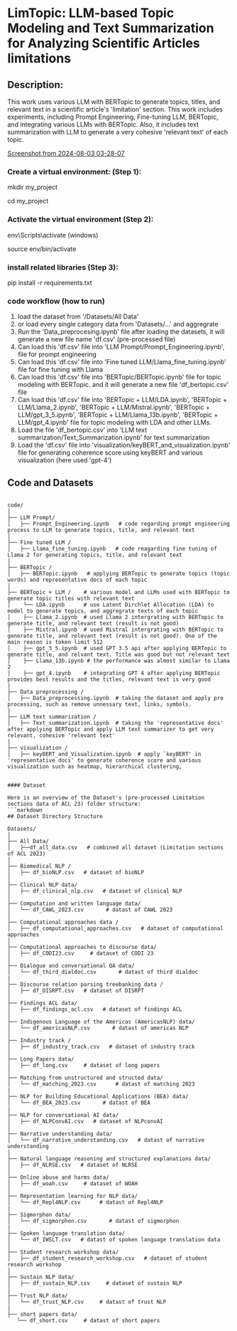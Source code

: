 # LimTopic: LLM-based Topic Modeling and Text Summarization for Analyzing Scientific Articles limitations

## Description:
This work uses various LLM with BERTopic to generate topics, titles, and relevant text in a scientific article's 'limitation' section. 
This work includes experiments, including Prompt Engineering, Fine-tuning LLM, BERTopic, and integrating various LLMs with BERTopic. Also, it includes text summarization with LLM to generate a very cohesive
'relevant text' of each topic.


[Screenshot from 2024-08-03 03-28-07](https://github.com/user-attachments/assets/a45bf4d0-ca25-4194-b625-8b39ff382d2d) 




### Create a virtual environment: (Step 1): 
mkdir my_project 

cd my_project

### Activate the virtual environment (Step 2): 
env\Scripts\activate (windows)

source env/bin/activate

### install related libraries (Step 3):
pip install -r requirements.txt

### code workflow (how to run)
1. load the dataset from '/Datasets/All Data'
2. or load every single category data from 'Datasets/...' and aggregrate
3. Run the 'Data_preprocesing.ipynb' file after loading the datasets, it will generate a new file name 'df.csv' (pre-processed file)
4. Can load this 'df.csv' file into 'LLM Prompt/Prompt_Engineering.ipynb',  file for prompt engineering
5. Can load this 'df.csv' file into 'Fine tuned LLM/Llama_fine_tuning.ipynb' file for fine tuning with Llama
6. Can load this 'df.csv' file into 'BERTopic/BERTopic.ipynb' file for topic modeling with BERTopic. and it will generate a new file 'df_bertopic.csv' file
7. Can load this 'df.csv' file into 'BERTopic + LLM/LDA.ipynb', 'BERTopic + LLM/Llama_2.ipynb', 'BERTopic + LLM/Mistral.ipynb', 'BERTopic + LLM/gpt_3_5.ipynb', 'BERTopic + LLM/Llama_13b.ipynb', 'BERTopic + LLM/gpt_4.ipynb' file
   for topic modeling with LDA and other LLMs. 
9. Load the file 'df_bertopic.csv' into 'LLM text summarization/Text_Summarization.ipynb' for text summarization
10. Load the 'df.csv' file into 'visualization/keyBERT_and_visualization.ipynb' file for generating coherence score using keyBERT and various visualization (here used 'gpt-4')

## Code and Datasets

```plaintext

code/
│
├── LLM Prompt/                
│   ├── Prompt_Engineering.ipynb   # code regarding prompt engineering process to LLM to generate topics, title, and relevant text
│
├── Fine tuned LLM /               
│   ├── Llama_fine_tuning.ipynb   # code reagarding fine tuning of Llama 2 for generating topics, title, and relevant text
│
├── BERTopic /             
│   ├── BERTopic.ipynb   # applying BERTopic to generate topics (topic words) and representative docs of each topic      
│
├── BERTopic + LLM /    # various model and LLMs used with BERTopic to generate topic titles with relevant text           
│    └── LDA.ipynb      # use Latent Dirchlet Allocation (LDA) to model to generate topics, and aggregrate texts of each topic
│    ├── Llama_2.ipynb  # used Llama 2 intergrating with BERTopic to generate title, and relevant text (result is not good)
│    ├── Mistral.ipynb  # used Mistral intergrating with BERTopic to generate title, and relevant text (result is not good). One of the main reason is token limit 512 
│    ├── gpt_3_5.ipynb  # used GPT 3.5 api after applying BERTopic to generate title, and relvant text. Title was good but not relevant text
│    ├── Llama_13b.ipynb # the performance was almost similar to Llama 2 
│    ├── gpt_4.ipynb    # integrating GPT 4 after applying BERTopic provides best results and the titles, relevant text is very good
|
├── Data preprocessing /               
│   ├── Data_preprocessing.ipynb  # taking the dataset and apply pre processing, such as remove unnessary text, links, symbols. 
|
├── LLM text summarization /               
│   ├── Text_summarization.ipynb  # taking the 'representative docs' after applying BERTopic and apply LLM text summarizer to get very relevant, cohesive 'relevant text'
|
├── visualization /               
│   ├── keyBERT_and_Visualization.ipynb  # apply `keyBERT' in 'representative docs' to generate coherence score and various visualization such as heatmap, hierarchical clustering, 


#### Dataset 

Here is an overview of the Dataset's (pre-processed Limitation sections data of ACL 23) folder structure:
```markdown
## Dataset Directory Structure

Datasets/
│
├── All Data/                
│   ├──df_all_data.csv   # combined all dataset (Limitation sections of ACL 2023)
│
├── Biomedical NLP /               
│   ├── df_bioNLP.csv   # dataset of bioNLP
│
├── Clinical NLP data/             
│   ├── df_clinical_nlp.csv   # dataset of clinical NLP      
│
├── Computation and written language data/               
│   └── df_CAWL_2023.csv       # datast of CAWL 2023
│
├── Computational approaches data /               
│   ├── df_computational_approaches.csv   # dataset of computational approaches
│
├── Computational approaches to discourse data/             
│   ├── df_CODI23.csv     # dataset of CODI 23 
│
├── Dialogue and conversational QA data/               
│   └── df_third_dialdoc.csv       # datast of third dialdoc
|
├── Discourse relation parsing treebanking data /               
│   ├── df_DISRPT.csv   # dataset of DISRPT
│
├── Findings ACL data/             
│   ├── df_findings_acl.csv   # dataset of findings ACL
│
├── Indigenous Language of the Americas (AmericasNLP) data/               
│   └── df_americasNLP.csv       # datast of americas NLP
│
├── Industry track /               
│   ├── df_industry_track.csv   # dataset of industry track
│
├── Long Papers data/             
│   ├── df_long.csv     # dataset of long papers
│
├── Matching from unstructured and structed data/               
│   └── df_matching_2023.csv      # datast of matching 2023
|
├── NLP for Building Educational Applications (BEA) data/               
│   └── df_BEA_2023.csv       # datast of BEA
|
├── NLP for conversational AI data/             
│   ├── df_NLPConvAI.csv   # dataset of NLPconvAI
│
├── Narrative understanding data/               
│   └── df_narrative_understanding.csv   # datast of narrative understanding
│
├── Natural language reasoning and structured explanations data/           
│   ├── df_NLRSE.csv   # dataset of NLRSE
│
├── Online abuse and harms data/             
│   ├── df_woah.csv     # dataset of WOAH
│
├── Representation learning for NLP data/               
│   └── df_Repl4NLP.csv      # datast of Repl4NLP
|
├── Sigmorphon data/               
│   └── df_sigmorphon.csv       # datast of sigmorphon
|
├── Spoken language translation data/               
│   └── df_IWSLT.csv   # datast of spoken language translation data
│
├── Student research workshop data/           
│   ├── df_student_research_workshop.csv   # dataset of student research workshop
│
├── Sustain NLP data/             
│   ├── df_sustain_NLP.csv     # dataset of sustain NLP
│
├── Trust NLP data/               
│   └── df_trust_NLP.csv     # datast of trust NLP
|
├── short papers data/               
   └── df_short.csv     # datast of short papers 

